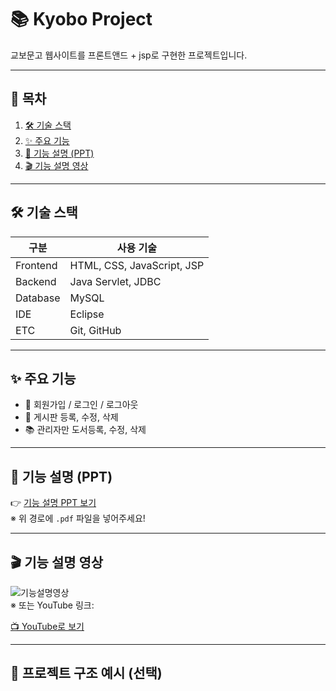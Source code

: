 # 📚 Kyobo Project

교보문고 웹사이트를 프론트앤드 + jsp로 구현한 프로젝트입니다.

---

## 📑 목차
1. [🛠️ 기술 스택](#️-기술-스택)
2. [✨ 주요 기능](#-주요-기능)
3. [🔎 기능 설명 (PPT)](#-기능-설명-ppt)
4. [🎬 기능 설명 영상](#-기능-설명-영상)

---

## 🛠️ 기술 스택

| 구분 | 사용 기술 |
|------|-----------|
| Frontend | HTML, CSS, JavaScript, JSP |
| Backend  | Java Servlet, JDBC |
| Database | MySQL |
| IDE | Eclipse |
| ETC | Git, GitHub |

---

## ✨ 주요 기능

- 👤 회원가입 / 로그인 / 로그아웃
- 📝 게시판 등록, 수정, 삭제
- 📚 관리자만 도서등록, 수정, 삭제

---

## 🔎 기능 설명 (PPT)

👉 [기능 설명 PPT 보기](./docs/kyobo_presentation.pdf)  
※ 위 경로에 `.pdf` 파일을 넣어주세요!

---

## 🎬 기능 설명 영상

![기능설명영상](./demo.gif)  
※ 또는 YouTube 링크:

[📺 YouTube로 보기](https://youtu.be/영상링크)

---

## 📌 프로젝트 구조 예시 (선택)

